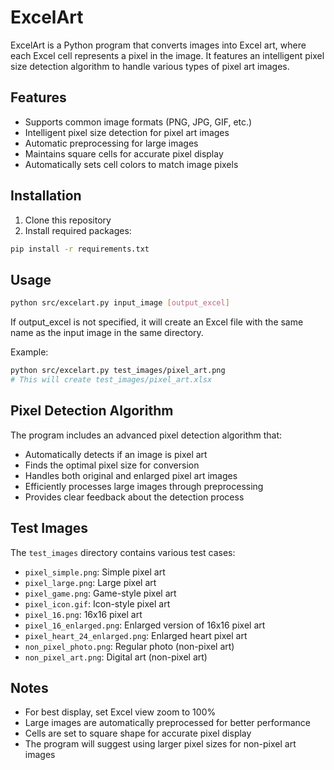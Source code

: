 # ExcelArt

ExcelArt is a Python program that converts images into Excel art, where each Excel cell represents a pixel in the image. It features an intelligent pixel size detection algorithm to handle various types of pixel art images.

## Features

- Supports common image formats (PNG, JPG, GIF, etc.)
- Intelligent pixel size detection for pixel art images
- Automatic preprocessing for large images
- Maintains square cells for accurate pixel display
- Automatically sets cell colors to match image pixels

## Installation

1. Clone this repository
2. Install required packages:
```bash
pip install -r requirements.txt
```

## Usage

```bash
python src/excelart.py input_image [output_excel]
```

If output_excel is not specified, it will create an Excel file with the same name as the input image in the same directory.

Example:
```bash
python src/excelart.py test_images/pixel_art.png
# This will create test_images/pixel_art.xlsx
```

## Pixel Detection Algorithm

The program includes an advanced pixel detection algorithm that:
- Automatically detects if an image is pixel art
- Finds the optimal pixel size for conversion
- Handles both original and enlarged pixel art images
- Efficiently processes large images through preprocessing
- Provides clear feedback about the detection process

## Test Images

The `test_images` directory contains various test cases:
- `pixel_simple.png`: Simple pixel art
- `pixel_large.png`: Large pixel art
- `pixel_game.png`: Game-style pixel art
- `pixel_icon.gif`: Icon-style pixel art
- `pixel_16.png`: 16x16 pixel art
- `pixel_16_enlarged.png`: Enlarged version of 16x16 pixel art
- `pixel_heart_24_enlarged.png`: Enlarged heart pixel art
- `non_pixel_photo.png`: Regular photo (non-pixel art)
- `non_pixel_art.png`: Digital art (non-pixel art)

## Notes

- For best display, set Excel view zoom to 100%
- Large images are automatically preprocessed for better performance
- Cells are set to square shape for accurate pixel display
- The program will suggest using larger pixel sizes for non-pixel art images
